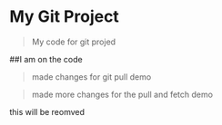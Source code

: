 # My Git Project 

>My code for git projed

##I am on the code

>made changes for git pull demo

>made more changes for the pull and fetch demo

this will be reomved

